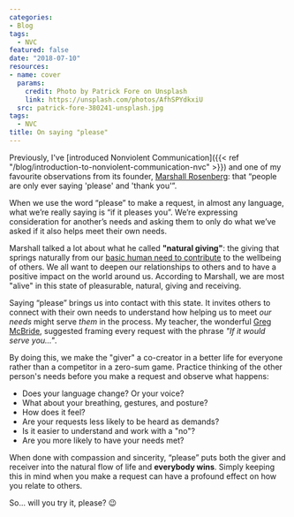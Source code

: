 ```yaml
---
categories:
- Blog
tags:
  - NVC
featured: false
date: "2018-07-10"
resources:
- name: cover
  params:
    credit: Photo by Patrick Fore on Unsplash
    link: https://unsplash.com/photos/AfhSPYdkxiU
  src: patrick-fore-380241-unsplash.jpg
tags: 
  - NVC
title: On saying "please"
---
```


Previously, I've [introduced Nonviolent Communication]({{< ref "/blog/introduction-to-nonviolent-communication-nvc" >}}) and one of my favourite observations from its founder, [Marshall Rosenberg](https://en.wikipedia.org/wiki/Marshall_Rosenberg): that “people are only ever saying 'please' and 'thank you'”. 

When we use the word “please” to make a request, in almost any language, what we’re really saying is “if it pleases you”. We’re expressing consideration for another’s needs and asking them to only do what we’ve asked if it also helps meet their own needs. 

Marshall talked a lot about what he called **"natural giving"**: the giving that springs naturally from our [basic human need to contribute](https://www.entrepreneur.com/article/240441) to the wellbeing of others. We all want to deepen our relationships to others and to have a positive impact on the world around us. According to Marshall, we are most "alive" in this state of pleasurable, natural, giving and receiving. 

Saying “please” brings us into contact with this state. It invites others to connect with their own needs to understand how helping us to meet _our needs_ might serve _them_ in the process. My teacher, the wonderful [Greg McBride](https://www.dignitymemorial.com/obituaries/bellevue-wa/gregory-mcbride-6389745), suggested framing every request with the phrase _"If it would serve you..."_. 

By doing this, we make the "giver" a co-creator in a better life for everyone rather than a competitor in a zero-sum game. Practice thinking of the other person's needs before you make a request and observe what happens: 

 - Does your language change? Or your voice?
 - What about your breathing, gestures, and posture?
 - How does it feel?
 - Are your requests less likely to be heard as demands?
 - Is it easier to understand and work with a "no"?
 - Are you more likely to have your needs met?

When done with compassion and sincerity, “please” puts both the giver and receiver into the natural flow of life and **everybody wins**. Simply keeping this in mind when you make a request can have a profound effect on how you relate to others.

So... will you try it, please? :wink:
